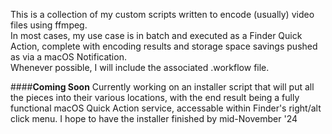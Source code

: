 This is a collection of my custom scripts written to encode (usually) video files using ffmpeg.  
In most cases, my use case is in batch and executed as a Finder Quick Action, complete with encoding results and storage space savings pushed as via a macOS Notification.  
Whenever possible, I will include the associated .workflow file.  

####**Coming Soon**
Currently working on an installer script that will put all the pieces into their various locations, with the end result being a fully functional macOS Quick Action service, accessable within Finder's right/alt click menu.
I hope to have the installer finished by mid-November '24
